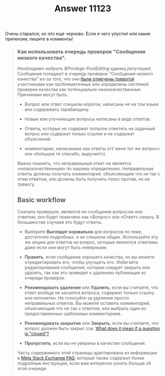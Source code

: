 ﻿---
title: "Answer 11123"
se.owner.user_id: 337540
se.owner.display_name: "Victor VosMottor"
se.owner.link: "https://ru.meta.stackoverflow.com/users/337540/victor-vosmottor"
se.answer_id: 11123
se.question_id: 11114
se.post_type: answer
se.is_accepted: False
---
<p>Очень старался, но это еще черново. Если я чего упустил или какие притензии, пишите в комменты!</p>
<blockquote>
<h3>Как использовать очередь проверок &quot;Сообщения низкого качества&quot;.</h3>
<p><em>Необходимо набрать $Privilege-PostEditing единиц репутации</em>\
Сообщения попадают в очередь проверок &quot;Сообщения низкого качества&quot;
из-за того, что они <a href="/help/privileges/flag-posts">были отмечены
тревогой</a>  участниками как проблематичные
или определены системой проверки качества как потенциально
низкокачественные. Причинами могут быть:</p>
<ul>
<li><p>Вопрос или ответ слишком короток, написаны не на том языке или содеражать тарабанщину.</p>
</li>
<li><p>Новые или уточняющие вопросы написаны в виде ответов.</p>
</li>
<li><p>Ответы, которые не содержат попыток ответить на заданный вопрос или содержат только ссылки и не содержат объяснений.</p>
</li>
<li><p>комментарии, написанные как ответы («У меня
тот же вопрос» или «большое те спасибо, выручил!»).</p>
</li>
</ul>
<p>Важно помнить, что неправильный ответ не является «низкокачественным»
по нашему определению. Неправильные ответы должны получать
комментарий, объясняющим что не так с этим ответом, или должны быть
получить голос против, но не тревогу.</p>
<h2>Basic workflow</h2>
<p>Сначала проверьте, является ли сообщение вопросом или ответом; оно
будет помечено как «Вопрос» или «Ответ» сверху. В большинстве случаев
это будут ответы.</p>
<ul>
<li><p>Выберите <strong>Выглядит нормально</strong> для вопросов по теме, достаточно подробных.
и не слишком общих. Используйте эту же опцию для ответов на
вопрос, которые являются ответами, даже если они могут быть неверными.</p>
</li>
<li><p><strong>Править</strong>, если сообщение хорошего качества, но вы можете отредактировать его, чтобы улучшить его. Избегайте редактирования
сообщений, которые следует закрыть или удалить, так как это приведет к
удалению публикации из очереди проверок.</p>
</li>
<li><p><strong>Рекомендовать удаление</strong> или <strong>Удалить</strong>, если вы считаете, что ответ вообще не касается вопроса, содержит только ссылку или
непонятен. Не голосуйте за удаление просто неправильных ответов. Вы
можете оставить комментарий, объясняющий что не так  с ответом, или
выбрать один из предоставленных шаблонных комментариев.</p>
</li>
<li><p><strong>Рекомендовать закрытие</strong> или <strong>Закрыть</strong>, если вы считаете, что вопрос должен быть закрыт (см. <a href="/help/closed-questions">What does it mean if a question is
&quot;closed&quot;?</a></p>
</li>
<li><p><strong>Пропустить</strong>, если вы не уверены в качестве сообщения.</p>
</li>
</ul>
<p>Часть содержимого этой страницы адаптирована из информации в  <a href="https://meta.stackexchange.com/a/180029">Meta
Stack Exchange FAQ</a>, который
также содержит более подробные инструкции, если вам интересно узнать
больше об этой очереди.</p>
</blockquote>
